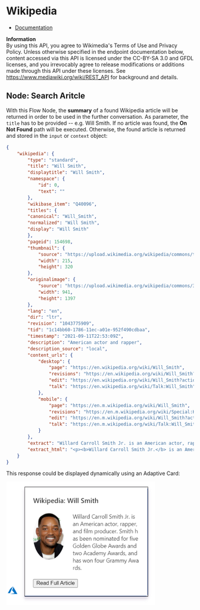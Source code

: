 ﻿# Wikipedia

- [Documentation](https://en.wikipedia.org/api/rest_v1/#/Mobile/getSections)

**Information** \
By using this API, you agree to Wikimedia's Terms of Use and Privacy Policy. Unless otherwise specified in the endpoint documentation below, content accessed via this API is licensed under the CC-BY-SA 3.0 and GFDL licenses, and you irrevocably agree to release modifications or additions made through this API under these licenses. See https://www.mediawiki.org/wiki/REST_API for background and details.

## Node: Search Aritcle

With this Flow Node, the **summary** of a found Wikipedia article will be returned in order to be used in the further conversation. As parameter, the `title` has to be provided -- e.g. Will Smith. If no article was found, the **On Not Found** path will be executed. Otherwise, the found article is returned and stored in the `input` or `context` object:

```json
{
    "wikipedia": {
        "type": "standard",
        "title": "Will Smith",
        "displaytitle": "Will Smith",
        "namespace": {
            "id": 0,
            "text": ""
        },
        "wikibase_item": "Q40096",
        "titles": {
        "canonical": "Will_Smith",
        "normalized": "Will Smith",
        "display": "Will Smith"
        },
        "pageid": 154698,
        "thumbnail": {
            "source": "https://upload.wikimedia.org/wikipedia/commons/thumb/3/3f/TechCrunch_Disrupt_2019_%2848834434641%29_%28cropped%29.jpg/215px-TechCrunch_Disrupt_2019_%2848834434641%29_%28cropped%29.jpg",
            "width": 215,
            "height": 320
        },
        "originalimage": {
            "source": "https://upload.wikimedia.org/wikipedia/commons/3/3f/TechCrunch_Disrupt_2019_%2848834434641%29_%28cropped%29.jpg",
            "width": 941,
            "height": 1397
        },
        "lang": "en",
        "dir": "ltr",
        "revision": "1043775909",
        "tid": "1c14bb60-1786-11ec-a01e-952f490cdbaa",
        "timestamp": "2021-09-11T22:53:09Z",
        "description": "American actor and rapper",
        "description_source": "local",
        "content_urls": {
            "desktop": {
                "page": "https://en.wikipedia.org/wiki/Will_Smith",
                "revisions": "https://en.wikipedia.org/wiki/Will_Smith?action=history",
                "edit": "https://en.wikipedia.org/wiki/Will_Smith?action=edit",
                "talk": "https://en.wikipedia.org/wiki/Talk:Will_Smith"
            },
            "mobile": {
                "page": "https://en.m.wikipedia.org/wiki/Will_Smith",
                "revisions": "https://en.m.wikipedia.org/wiki/Special:History/Will_Smith",
                "edit": "https://en.m.wikipedia.org/wiki/Will_Smith?action=edit",
                "talk": "https://en.m.wikipedia.org/wiki/Talk:Will_Smith"
            }
        },
        "extract": "Willard Carroll Smith Jr. is an American actor, rapper, and film producer. Smith has been nominated for five Golden Globe Awards and two Academy Awards, and has won four Grammy Awards.",
        "extract_html": "<p><b>Willard Carroll Smith Jr.</b> is an American actor, rapper, and film producer. Smith has been nominated for five Golden Globe Awards and two Academy Awards, and has won four Grammy Awards.</p>"
    }
}
```

This response could be displayed dynamically using an Adaptive Card:

<img src="./docs/wikipediaAdaptiveCardExample.PNG" width="400" />